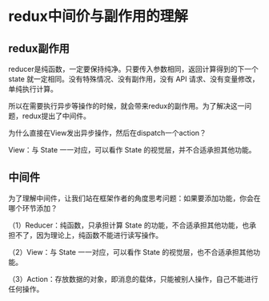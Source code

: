 # redux中间价与副作用的理解


## redux副作用

reducer是纯函数，一定要保持纯净。只要传入参数相同，返回计算得到的下一个 state 就一定相同。没有特殊情况、没有副作用，没有 API 请求、没有变量修改，单纯执行计算。

所以在需要执行异步等操作的时候，就会带来redux的副作用。为了解决这一问题，redux提出了中间件。


为什么直接在View发出异步操作，然后在dispatch一个action？

View：与 State 一一对应，可以看作 State 的视觉层，并不合适承担其他功能。

## 中间件

为了理解中间件，让我们站在框架作者的角度思考问题：如果要添加功能，你会在哪个环节添加？

（1）Reducer：纯函数，只承担计算 State 的功能，不合适承担其他功能，也承担不了，因为理论上，纯函数不能进行读写操作。

（2）View：与 State 一一对应，可以看作 State 的视觉层，也不合适承担其他功能。

（3）Action：存放数据的对象，即消息的载体，只能被别人操作，自己不能进行任何操作。